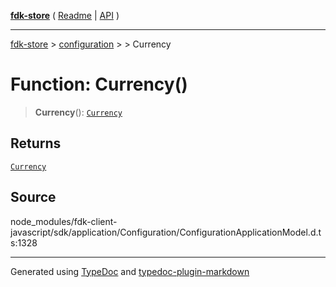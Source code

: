 [**fdk-store**](../../../README.md) ( [Readme](../../../README.md) \| [API](../../../API.md) )

---

[fdk-store](../../../API.md) > [configuration](../../README.md) > [<internal>](../README.md) > Currency

# Function: Currency()

> **Currency**(): [`Currency`](../type-aliases/type-alias.Currency.md)

## Returns

[`Currency`](../type-aliases/type-alias.Currency.md)

## Source

node_modules/fdk-client-javascript/sdk/application/Configuration/ConfigurationApplicationModel.d.ts:1328

---

Generated using [TypeDoc](https://typedoc.org/) and [typedoc-plugin-markdown](https://www.npmjs.com/package/typedoc-plugin-markdown)
